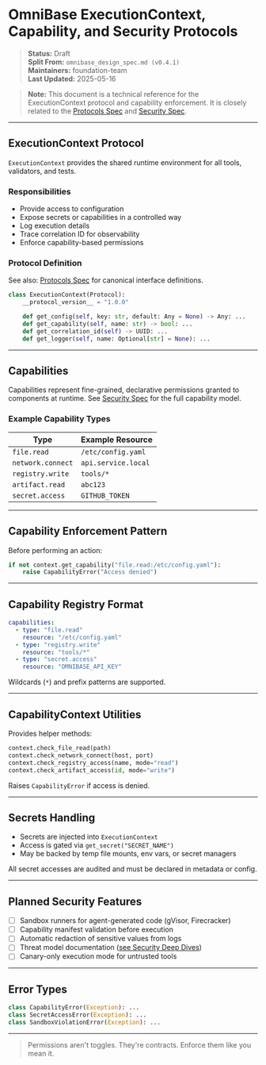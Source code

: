 <!-- === OmniNode:Metadata ===
metadata_version: 0.1.0
protocol_version: 0.1.0
owner: OmniNode Team
copyright: OmniNode Team
schema_version: 0.1.0
name: execution_context.md
version: 1.0.0
uuid: ec6d5026-ae1f-4e5b-bba9-98409b10f335
author: OmniNode Team
created_at: '2025-05-28T12:40:26.299219'
last_modified_at: '1970-01-01T00:00:00Z'
description: Stamped by MarkdownHandler
state_contract: state_contract://default
lifecycle: active
hash: '0000000000000000000000000000000000000000000000000000000000000000'
entrypoint: markdown://execution_context
namespace: markdown://execution_context
meta_type: tool

<!-- === /OmniNode:Metadata === -->
# OmniBase ExecutionContext, Capability, and Security Protocols

> **Status:** Draft  
> **Split From:** `omnibase_design_spec.md (v0.4.1)`  
> **Maintainers:** foundation-team  
> **Last Updated:** 2025-05-16

> **Note:** This document is a technical reference for the ExecutionContext protocol and capability enforcement. It is closely related to the [Protocols Spec](./protocols.md) and [Security Spec](./security.md).

---

## ExecutionContext Protocol

`ExecutionContext` provides the shared runtime environment for all tools, validators, and tests.

### Responsibilities

- Provide access to configuration
- Expose secrets or capabilities in a controlled way
- Log execution details
- Trace correlation ID for observability
- Enforce capability-based permissions

### Protocol Definition

See also: [Protocols Spec](./protocols.md) for canonical interface definitions.

```python
class ExecutionContext(Protocol):
    __protocol_version__ = "1.0.0"

    def get_config(self, key: str, default: Any = None) -> Any: ...
    def get_capability(self, name: str) -> bool: ...
    def get_correlation_id(self) -> UUID: ...
    def get_logger(self, name: Optional[str] = None): ...
```

---

## Capabilities

Capabilities represent fine-grained, declarative permissions granted to components at runtime. See [Security Spec](./security.md) for the full capability model.

### Example Capability Types

| Type             | Example Resource     |
|------------------|----------------------|
| `file.read`      | `/etc/config.yaml`   |
| `network.connect`| `api.service.local`  |
| `registry.write` | `tools/*`            |
| `artifact.read`  | `abc123`             |
| `secret.access`  | `GITHUB_TOKEN`       |

---

## Capability Enforcement Pattern

Before performing an action:

```python
if not context.get_capability("file.read:/etc/config.yaml"):
    raise CapabilityError("Access denied")
```

---

## Capability Registry Format

```yaml
capabilities:
  - type: "file.read"
    resource: "/etc/config.yaml"
  - type: "registry.write"
    resource: "tools/*"
  - type: "secret.access"
    resource: "OMNIBASE_API_KEY"
```

Wildcards (`*`) and prefix patterns are supported.

---

## CapabilityContext Utilities

Provides helper methods:

```python
context.check_file_read(path)
context.check_network_connect(host, port)
context.check_registry_access(name, mode="read")
context.check_artifact_access(id, mode="write")
```

Raises `CapabilityError` if access is denied.

---

## Secrets Handling

- Secrets are injected into `ExecutionContext`
- Access is gated via `get_secret("SECRET_NAME")`
- May be backed by temp file mounts, env vars, or secret managers

All secret accesses are audited and must be declared in metadata or config.

---

## Planned Security Features

- [ ] Sandbox runners for agent-generated code (gVisor, Firecracker)
- [ ] Capability manifest validation before execution
- [ ] Automatic redaction of sensitive values from logs
- [ ] Threat model documentation ([see Security Deep Dives](./security/threat_model.md))
- [ ] Canary-only execution mode for untrusted tools

---

## Error Types

```python
class CapabilityError(Exception): ...
class SecretAccessError(Exception): ...
class SandboxViolationError(Exception): ...
```

---

> Permissions aren't toggles. They're contracts. Enforce them like you mean it.
